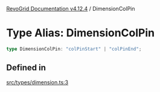 [RevoGrid Documentation v4.12.4](README.md) / DimensionColPin

# Type Alias: DimensionColPin

```ts
type DimensionColPin: "colPinStart" | "colPinEnd";
```

## Defined in

[src/types/dimension.ts:3](https://github.com/revolist/revogrid/blob/648f56ecfc5430eb0184373ea33dd565a6a33bb9/src/types/dimension.ts#L3)
